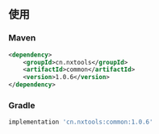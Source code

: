 ## 使用
### Maven
```xml
<dependency>
    <groupId>cn.nxtools</groupId>
    <artifactId>common</artifactId>
    <version>1.0.6</version>
</dependency>
```
### Gradle
```groovy
implementation 'cn.nxtools:common:1.0.6'
```